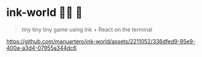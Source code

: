 # ink-world 🦸‍♀️ 👾

> tiny tiny tiny game using Ink + React on the terminal

https://github.com/manuartero/ink-world/assets/2211052/336dfed9-95e9-400a-a3d4-07955a344dc6

